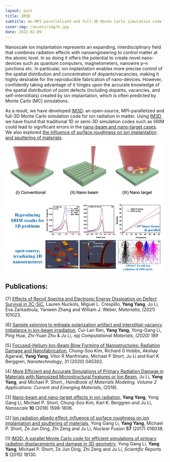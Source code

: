```yaml
---
layout: post
title: IM3D
subtitle: An MPI-parallelized and full-3D Monte Carlo simulation code for ion radiation in matter
cover-img: /assets/img/6.jpg
date: 2022-02-09
---
```



Nanoscale ion implantation represents an expanding, interdisciplinary field that combines radiation effects with nanoengineering to control matter at the atomic level. In so doing it offers the potential to create novel nano-devices such as quantum computers, magnetometers, nanowire p–n junctions etc. In particular, ion implantation enables more precise control of the spatial distribution and concentration of dopants/vacancies, making it highly desirable for the reproducible fabrication of nano-devices. However, confidently taking advantage of it hinges upon the accurate knowledge of the spatial distribution of point defects (including dopants, vacancies, and self-interstitials) created by ion implantation, which is often predicted by Monte Carlo (MC) simulations.

As a result, we have developed [IM3D](http://li.mit.edu/im3d/): an open-source, MPI-parallelized and full-3D Monte Carlo simulation code for ion radiation in matter. Using [IM3D](http://li.mit.edu/im3d/), we have found that traditional 1D or semi-3D simulation codes such as SRIM could lead to significant errors in the [nano-beam and nano-target cases](http://li.mit.edu/Archive/Papers/18/Yang18LiNanoscale.pdf). We also explored [the influence of surface roughness on ion implantation and sputtering of materials](http://li.mit.edu/Archive/Papers/17/Li17YangNF.pdf).

![nanobeam](/assets/img/Yang18LiNanoscale-front.jpg)

## Publications:


\[7\] [Effects of Recoil Spectra and Electronic Energy Dissipation on Defect Survival in 3C-SiC](https://www.sciencedirect.com/science/article/abs/pii/S2589152921000260), Lauren Nuckols, Miguel L. Crespillo, **Yang Yang**, Ju Li, Eva Zarkadoula, Yanwen Zhang and William J. Weber, _Materialia_, (2021) 101023.

\[6\] [Sample spinning to mitigate polarization artifact and interstitial-vacancy imbalance in ion-beam irradiation](https://www.nature.com/articles/s41524-020-00438-9#Sec12), Cui-Lan Ren, **Yang Yang**, Yong-Gang Li, Ping Huai, Zhi-Yuan Zhu & Ju Li, _npj Computational Materials, (2020) 189_

\[5\] [Focused-Helium-Ion-Beam Blow Forming of Nanostructures: Radiation Damage and Nanofabrication](https://iopscience.iop.org/article/10.1088/1361-6528/ab4a65), Chung-Soo Kim, Richard G Hobbs, Akshay Agarwal, **Yang Yang**, Vitor R Manfrinato, Michael P Short, Ju Li and Karl K Berggren, _Nanotechnology_, 31 (2020) 045302.

\[4\] [More Efficient and Accurate Simulations of Primary Radiation Damage in Materials with Nanosized Microstructural Features or Ion Beam](https://link.springer.com/referenceworkentry/10.1007/978-3-319-50257-1_115-1), Ju Li, **Yang Yang**, and Michael P. Short., _Handbook of Materials Modeling. Volume 2 Applications: Current and Emerging Materials_, (2018).

\[3\] [Nano-beam and nano-target effects in ion radiation](http://li.mit.edu/Archive/Papers/18/Yang18LiNanoscale.pdf), **Yang Yang**, Yong Gang Li, Michael P. Short, Chung-Soo Kim, Karl K. Berggren and Ju Li, _Nanoscale_ **10** (2018) 1598-1606.

\[2\] [Ion radiation albedo effect: influence of surface roughness on ion implantation and sputtering of materials](http://li.mit.edu/Archive/Papers/17/Li17YangNF.pdf), Yong Gang Li, **Yang Yang**, Michael P. Short, Ze Jun Ding, Zhi Zeng and Ju Li, _Nuclear Fusion_ **57** (2017) 016038.

\[1\] [IM3D: A parallel Monte Carlo code for efficient simulations of primary radiation displacements and damage in 3D geometry](http://li.mit.edu/Archive/Papers/15/Li15YangSR.pdf), Yong Gang Li, **Yang Yang**, Michael P. Short, Ze Jun Ding, Zhi Zeng and Ju Li, _Scientific Reports_ **5** (2015) 18130.
